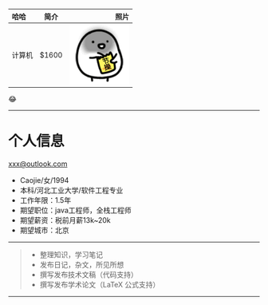 
| 哈哈        | 简介   |  照片  |
| :----------------------   | :-------------------:  | ------------------:  |
| 计算机     | \$1600 |   ![image](https://github.com/caoyuanbao/me/blob/master/ilike.gif?raw=true)     |
:joy:
***
# 个人信息
<xxx@outlook.com>
 - Caojie/女/1994 
 - 本科/河北工业大学/软件工程专业
 - 工作年限：1.5年
 - 期望职位：java工程师，全栈工程师
 - 期望薪资：税前月薪13k~20k
 - 期望城市：北京
***

> * 整理知识，学习笔记
> * 发布日记，杂文，所见所想
> * 撰写发布技术文稿（代码支持）
> * 撰写发布学术论文（LaTeX 公式支持）

***